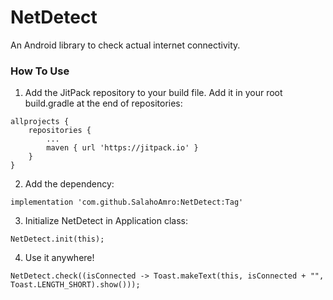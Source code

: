 # NetDetect
An Android library to check actual internet connectivity.

### How To Use

1. Add the JitPack repository to your build file. Add it in your root build.gradle at the end of repositories:
``` 
allprojects {
	repositories {
		...
		maven { url 'https://jitpack.io' }
	}
}
  ```
  
2. Add the dependency:
```
implementation 'com.github.SalahoAmro:NetDetect:Tag'
```

3. Initialize NetDetect in Application class:
```
NetDetect.init(this);
```

4. Use it anywhere!
```
NetDetect.check((isConnected -> Toast.makeText(this, isConnected + "", Toast.LENGTH_SHORT).show()));
```
